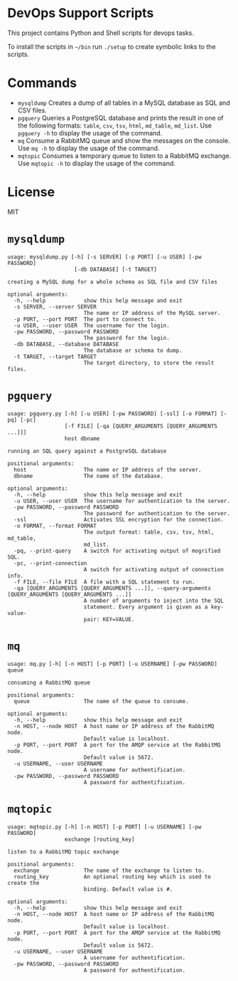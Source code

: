 DevOps Support Scripts
======================

This project contains Python and Shell scripts for devops tasks.

To install the scripts in `~/bin` run `./setup` to create symbolic links to the scripts.

# Commands

* `mysqldump`
  Creates a dump of all tables in a MySQL database as SQL and CSV files.
* `pgquery`
  Queries a PostgreSQL database and prints the result in one of the following formats:
  `table`, `csv`, `tsv`, `html`, `md_table`, `md_list`.
  Use `pgquery -h` to display the usage of the command.
* `mq`
  Consume a RabbitMQ queue and show the messages on the console.
  Use `mq -h` to display the usage of the command.
* `mqtopic`
  Consumes a temporary queue to listen to a RabbitMQ exchange.
  Use `mqtopic -h` to display the usage of the command.

# License

MIT

# `mysqldump`

```
usage: mysqldump.py [-h] [-s SERVER] [-p PORT] [-u USER] [-pw PASSWORD]
                     [-db DATABASE] [-t TARGET]

creating a MySQL dump for a whole schema as SQL file and CSV files

optional arguments:
  -h, --help            show this help message and exit
  -s SERVER, --server SERVER
                        The name or IP address of the MySQL server.
  -p PORT, --port PORT  The port to connect to.
  -u USER, --user USER  The username for the login.
  -pw PASSWORD, --password PASSWORD
                        The password for the login.
  -db DATABASE, --database DATABASE
                        The database or schema to dump.
  -t TARGET, --target TARGET
                        The target directory, to store the result files.
```

# `pgquery`

```
usage: pgquery.py [-h] [-u USER] [-pw PASSWORD] [-ssl] [-o FORMAT] [-pq] [-pc]
                  [-f FILE] [-qa [QUERY_ARGUMENTS [QUERY_ARGUMENTS ...]]]
                  host dbname

running an SQL query against a PostgreSQL database

positional arguments:
  host                  The name or IP address of the server.
  dbname                The name of the database.

optional arguments:
  -h, --help            show this help message and exit
  -u USER, --user USER  The username for authentication to the server.
  -pw PASSWORD, --password PASSWORD
                        The password for authentication to the server.
  -ssl                  Activates SSL encryption for the connection.
  -o FORMAT, --format FORMAT
                        The output format: table, csv, tsv, html, md_table,
                        md_list.
  -pq, --print-query    A switch for activating output of mogrified SQL.
  -pc, --print-connection
                        A switch for activating output of connection info.
  -f FILE, --file FILE  A file with a SQL statement to run.
  -qa [QUERY_ARGUMENTS [QUERY_ARGUMENTS ...]], --query-arguments [QUERY_ARGUMENTS [QUERY_ARGUMENTS ...]]
                        A number of arguments to inject into the SQL
                        statement. Every argument is given as a key-value-
                        pair: KEY=VALUE.
```

# `mq`

```
usage: mq.py [-h] [-n HOST] [-p PORT] [-u USERNAME] [-pw PASSWORD] queue

consuming a RabbitMQ queue

positional arguments:
  queue                 The name of the queue to consume.

optional arguments:
  -h, --help            show this help message and exit
  -n HOST, --node HOST  A host name or IP address of the RabbitMQ node.
                        Default value is localhost.
  -p PORT, --port PORT  A port for the AMQP service at the RabbitMQ node.
                        Default value is 5672.
  -u USERNAME, --user USERNAME
                        A username for authentification.
  -pw PASSWORD, --password PASSWORD
                        A password for authentification.
```

# `mqtopic`

```
usage: mqtopic.py [-h] [-n HOST] [-p PORT] [-u USERNAME] [-pw PASSWORD]
                  exchange [routing_key]

listen to a RabbitMQ topic exchange

positional arguments:
  exchange              The name of the exchange to listen to.
  routing_key           An optional routing key which is used to create the
                        binding. Default value is #.

optional arguments:
  -h, --help            show this help message and exit
  -n HOST, --node HOST  A host name or IP address of the RabbitMQ node.
                        Default value is localhost.
  -p PORT, --port PORT  A port for the AMQP service at the RabbitMQ node.
                        Default value is 5672.
  -u USERNAME, --user USERNAME
                        A username for authentification.
  -pw PASSWORD, --password PASSWORD
                        A password for authentification.
```
